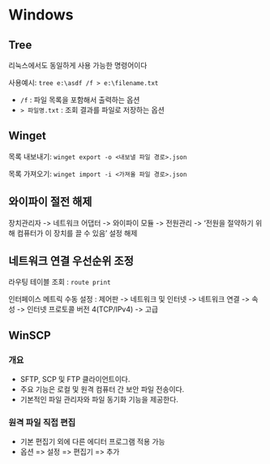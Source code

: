 # Windows

## Tree

리눅스에서도 동일하게 사용 가능한 명령어이다

사용예시: `tree e:\asdf /f > e:\filename.txt`

* `/f` : 파일 목록을 포함해서 출력하는 옵션
* `> 파일명.txt` : 조회 결과를 파일로 저장하는 옵션

## Winget

목록 내보내기: `winget export -o <내보낼 파일 경로>.json`

목록 가져오기: `winget import -i <가져올 파일 경로>.json`

## 와이파이 절전 해제

장치관리자 -> 네트워크 어댑터 -> 와이파이 모듈 -> 전원관리 -> ‘전원을 절약하기 위해 컴퓨터가 이 장치를 끌 수 있음’ 설정 해제

## 네트워크 연결 우선순위 조정

라우팅 테이블 조회 : `route print`

인터페이스 메트릭 수동 설정 :  제어판 -> 네트워크 및 인터넷 -> 네트워크 연결 -> 속성 -> 인터넷 프로토콜 버전 4(TCP/IPv4) -> 고급

## WinSCP
### 개요
- SFTP, SCP 및 FTP 클라이언트이다. 
- 주요 기능은 로컬 및 원격 컴퓨터 간 보안 파일 전송이다.
- 기본적인 파일 관리자와 파일 동기화 기능을 제공한다. 

### 원격 파일 직접 편집
- 기본 편집기 외에 다른 에디터 프로그램 적용 가능
- 옵션 => 설정 => 편집기 => 추가
